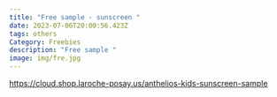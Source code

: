 ```yaml
---
title: "Free sample - sunscreen "
date: 2023-07-06T20:00:56.423Z
tags: others
Category: Freebies
description: "Free sample "
image: img/fre.jpg
---
```

https://cloud.shop.laroche-posay.us/anthelios-kids-sunscreen-sample